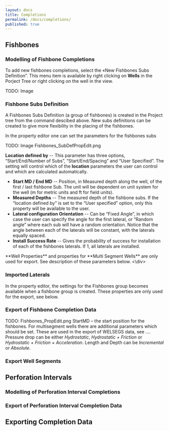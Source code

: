 ```yaml
---
layout: docs
title: Completions
permalink: /docs/completions/
published: true
---
```


## Fishbones

### Modelling of Fishbone Completions

To add new fishbones completions, select the «New Fishbones Subs Definition”. This menu item is available by right clicking on **Wells** in the Porject Tree or right clicking on the well in the view. 

TODO: Image

### Fishbone Subs Definition
A Fishbones Subs Definition (a group of fishbones) is created in the Project tree from the command descibed above. New subs definitions can be created to give more flexibility in the placing of the fishbones. 

In the property editor one can set the parameters for the fishbones subs

TODO: Image Fishbones_SubDefPropEdit.png

**Location defined by** -- This parameter has three options, “Start/End/Number of Subs”, “Start/End/Spacing” and “User Specified”. The setting will control which of the **location** parameters the user can control and which are calculated automatically. 
- **Start MD / End MD** -- Position, in Measured depth along the well, of the first / last fishbone Sub. The unit will be dependent on unit system for the well (m for metric units and ft for field units). 
- **Measured Depths** -- The measured depth of the fishbone subs. If the “location defined by” is set to the “User specified” option, only this property will be available to the user. 
- **Lateral configuration Orientation** -- Can be “Fixed Angle”, in which case the user can specify the angle for the first lateral, or “Random angle” where each sub will have a random orientation. Notice that the angle between each of the laterals will be constant, with the laterals equally spaced. 
- **Install Success Rate** -- Gives the probability of success for installation of each of the fishbones laterals. If 1, all laterals are installed.  

<div class="note info">
**Well Properties** and properties for **Multi Segment Wells** are only used for export. See description of these parameters below. 
<\div>

### Imported Laterals


In the property editor, the settings for the Fishbones group becomes available when a fishbone group is created. These properties are only used for the export, see below. 


### Export of Fishbone Completion Data

TODO: Fishbones_PropEdit.png
StartMD – the start position for the fishbones. 
For multisegment wells there are additional parameters which should be set. These are used in the export of WELSEGS data, see …. 
Pressure drop can be either *Hydrostatic*, *Hydrostatic + Friction* or *Hydrostatic + Friction + Acceleration*. 
Length and Depth can be *Incremental* or *Absolute*. 


### Export Well Segments


## Perforation Intervals

### Modelling of Perforation Interval Completions
### Export of Perforation Interval Completion Data


## Exporting Completion Data
